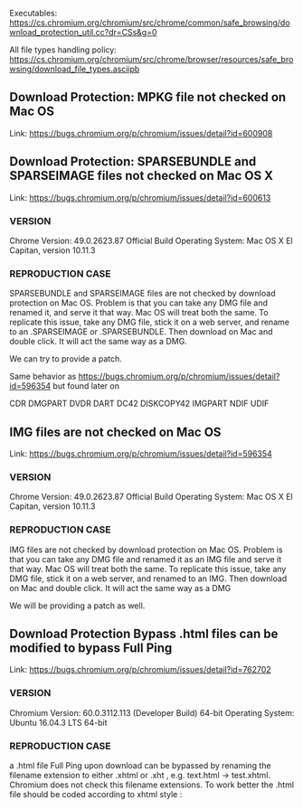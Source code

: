 Executables: https://cs.chromium.org/chromium/src/chrome/common/safe_browsing/download_protection_util.cc?dr=CSs&g=0

All file types handling policy: https://cs.chromium.org/chromium/src/chrome/browser/resources/safe_browsing/download_file_types.asciipb

## Download Protection: MPKG file not checked on Mac OS

Link: https://bugs.chromium.org/p/chromium/issues/detail?id=600908

## Download Protection: SPARSEBUNDLE and SPARSEIMAGE files not checked on Mac OS X

Link: https://bugs.chromium.org/p/chromium/issues/detail?id=600613

### VERSION
Chrome Version: 49.0.2623.87 Official Build
Operating System: Mac OS X El Capitan, version 10.11.3

### REPRODUCTION CASE
SPARSEBUNDLE and SPARSEIMAGE files are not checked by download protection on Mac OS. Problem is that you can take any DMG file and renamed it, and serve it that way. Mac OS will treat both the same. To replicate this issue, take any DMG file, stick it on a web server, and rename to an .SPARSEIMAGE or .SPARSEBUNDLE. Then download on Mac and double click. It will act the same way as a DMG.

We can try to provide a patch.

Same behavior as
https://bugs.chromium.org/p/chromium/issues/detail?id=596354 but found later on

CDR
DMGPART
DVDR
DART
DC42
DISKCOPY42
IMGPART
NDIF
UDIF

## IMG files are not checked on Mac OS

Link: https://bugs.chromium.org/p/chromium/issues/detail?id=596354

### VERSION
Chrome Version: 49.0.2623.87 Official Build
Operating System: Mac OS X El Capitan, version 10.11.3

### REPRODUCTION CASE
IMG files are not checked by download protection on Mac OS. Problem is that you can take any DMG file and renamed it as an IMG file and serve it that way. Mac OS will treat both the same. To replicate this issue, take any DMG file, stick it on a web server, and renamed to an IMG. Then download on Mac and double click. It will act the same way as a DMG

We will be providing a patch as well.

## Download Protection Bypass .html files can be modified to bypass Full Ping

Link: https://bugs.chromium.org/p/chromium/issues/detail?id=762702

### VERSION
Chromium Version: 60.0.3112.113 (Developer Build) 64-bit
Operating System: Ubuntu 16.04.3 LTS 64-bit

### REPRODUCTION CASE

a .html file Full Ping upon download can be bypassed by renaming the filename extension to either .xhtml or .xht , e.g. text.html -> test.xhtml.
Chromium does not check this filename extensions.
To work better the .html file should be coded according to xhtml style :
